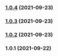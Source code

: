 ### [1.0.4](https://github.com/cloudfarm-us/desktop-client/compare/1.0.3...1.0.4) (2021-09-23)

### [1.0.3](https://github.com/cloudfarm-us/desktop-client/compare/1.0.2...1.0.3) (2021-09-23)

### [1.0.2](https://github.com/cloudfarm-us/desktop-client/compare/1.0.1...1.0.2) (2021-09-23)

### 1.0.1 (2021-09-22)

